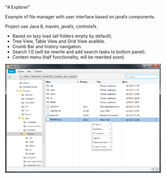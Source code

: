"# Explorer" 

Example of file manager with user interface based on javafx components.

Project use Java 8, maven, javafx, controlsfx.

- Based on lazy load (all folders empty by default).
- Tree View, Table View and Grid View  avalible.
- Crumb Bar and history navigation.
- Search 1.0 (will be rewrite and add search tasks to bottom panel).
- Context menu (half functionality, will be rewrited soon)

![preview](https://raw.githubusercontent.com/0xFaulty/Explorer/master/others/preview.png)
